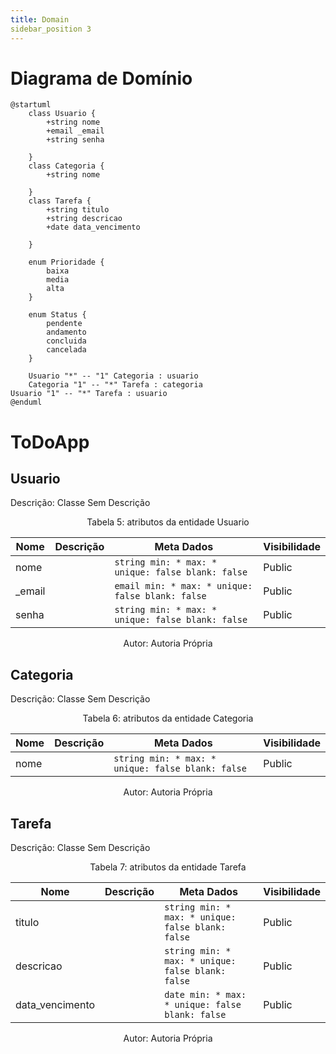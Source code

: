 ```yaml
---
title: Domain
sidebar_position 3
---
```


# Diagrama de Domínio
```plantuml
@startuml
	class Usuario {
		+string nome
		+email _email
		+string senha

	}
	class Categoria {
		+string nome

	}
	class Tarefa {
		+string titulo
		+string descricao
		+date data_vencimento

	}

	enum Prioridade {
		baixa
		media
		alta
	}

	enum Status {
		pendente
		andamento
		concluida
		cancelada
	}
	
	Usuario "*" -- "1" Categoria : usuario
	Categoria "1" -- "*" Tarefa : categoria	
Usuario "1" -- "*" Tarefa : usuario
@enduml
```


# ToDoApp

## Usuario
Descrição: Classe Sem Descrição
<div align="center">
Tabela 5: atributos da entidade Usuario

|Nome|Descrição|Meta Dados|Visibilidade|
|-|-|-|-|
|nome||`string min: * max: * unique: false blank: false`|Public|
|_email||`email min: * max: * unique: false blank: false`|Public|
|senha||`string min: * max: * unique: false blank: false`|Public|

Autor: Autoria Própria
</div>

## Categoria
Descrição: Classe Sem Descrição
<div align="center">
Tabela 6: atributos da entidade Categoria

|Nome|Descrição|Meta Dados|Visibilidade|
|-|-|-|-|
|nome||`string min: * max: * unique: false blank: false`|Public|

Autor: Autoria Própria
</div>

## Tarefa
Descrição: Classe Sem Descrição
<div align="center">
Tabela 7: atributos da entidade Tarefa

|Nome|Descrição|Meta Dados|Visibilidade|
|-|-|-|-|
|titulo||`string min: * max: * unique: false blank: false`|Public|
|descricao||`string min: * max: * unique: false blank: false`|Public|
|data_vencimento||`date min: * max: * unique: false blank: false`|Public|

Autor: Autoria Própria
</div>